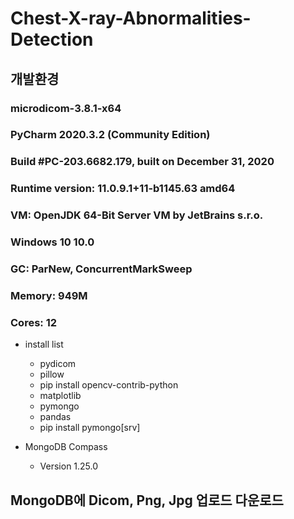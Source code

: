 # Chest-X-ray-Abnormalities-Detection

## 개발환경

### microdicom-3.8.1-x64

### PyCharm 2020.3.2 (Community Edition)
### Build #PC-203.6682.179, built on December 31, 2020
### Runtime version: 11.0.9.1+11-b1145.63 amd64
### VM: OpenJDK 64-Bit Server VM by JetBrains s.r.o.
### Windows 10 10.0
### GC: ParNew, ConcurrentMarkSweep
### Memory: 949M
### Cores: 12

+ install list
  - pydicom
  - pillow
  - pip install opencv-contrib-python
  - matplotlib
  - pymongo
  - pandas
  - pip install pymongo[srv]

+ MongoDB Compass
  - Version 1.25.0

## MongoDB에 Dicom, Png, Jpg 업로드 다운로드
